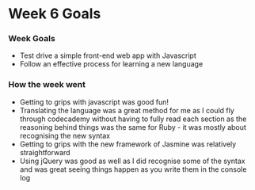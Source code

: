 # Week 6 Goals

### Week Goals
- Test drive a simple front-end web app with Javascript
- Follow an effective process for learning a new language

### How the week went
- Getting to grips with javascript was good fun! 
- Translating the language was a great method for me as I could fly through codecademy without having to fully read each section as the reasoning behind things was the same for Ruby - it was mostly about recognising the new syntax
- Getting to grips with the new framework of Jasmine was relatively straightforward
- Using jQuery was good as well as I did recognise some of the syntax and was great seeing things happen as you write them in the console log
